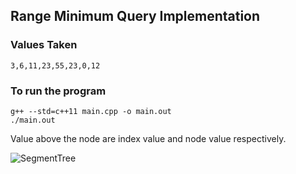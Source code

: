 ## Range Minimum Query Implementation

### Values Taken
```
3,6,11,23,55,23,0,12
```

### To run the program
```
g++ --std=c++11 main.cpp -o main.out
./main.out
```

Value above the node are index value and node value respectively.

![SegmentTree](https://i.imgur.com/gr6xfLF.png)

